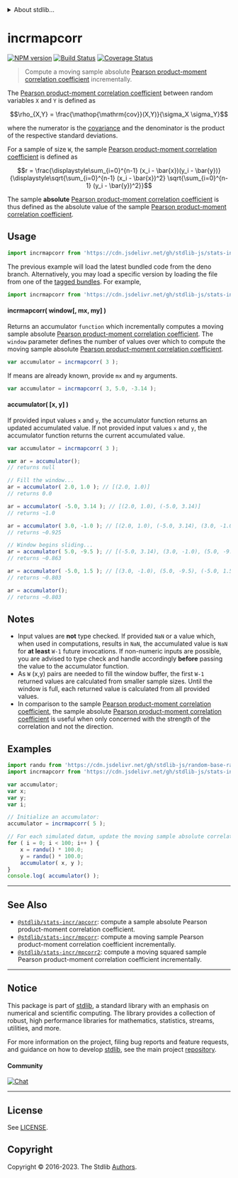 <!--

@license Apache-2.0

Copyright (c) 2018 The Stdlib Authors.

Licensed under the Apache License, Version 2.0 (the "License");
you may not use this file except in compliance with the License.
You may obtain a copy of the License at

   http://www.apache.org/licenses/LICENSE-2.0

Unless required by applicable law or agreed to in writing, software
distributed under the License is distributed on an "AS IS" BASIS,
WITHOUT WARRANTIES OR CONDITIONS OF ANY KIND, either express or implied.
See the License for the specific language governing permissions and
limitations under the License.

-->


<details>
  <summary>
    About stdlib...
  </summary>
  <p>We believe in a future in which the web is a preferred environment for numerical computation. To help realize this future, we've built stdlib. stdlib is a standard library, with an emphasis on numerical and scientific computation, written in JavaScript (and C) for execution in browsers and in Node.js.</p>
  <p>The library is fully decomposable, being architected in such a way that you can swap out and mix and match APIs and functionality to cater to your exact preferences and use cases.</p>
  <p>When you use stdlib, you can be absolutely certain that you are using the most thorough, rigorous, well-written, studied, documented, tested, measured, and high-quality code out there.</p>
  <p>To join us in bringing numerical computing to the web, get started by checking us out on <a href="https://github.com/stdlib-js/stdlib">GitHub</a>, and please consider <a href="https://opencollective.com/stdlib">financially supporting stdlib</a>. We greatly appreciate your continued support!</p>
</details>

# incrmapcorr

[![NPM version][npm-image]][npm-url] [![Build Status][test-image]][test-url] [![Coverage Status][coverage-image]][coverage-url] <!-- [![dependencies][dependencies-image]][dependencies-url] -->

> Compute a moving sample absolute [Pearson product-moment correlation coefficient][pearson-correlation] incrementally.

<section class="intro">

The [Pearson product-moment correlation coefficient][pearson-correlation] between random variables `X` and `Y` is defined as

<!-- <equation class="equation" label="eq:pearson_correlation_coefficient" align="center" raw="\rho_{X,Y} = \frac{\operatorname{cov}(X,Y)}{\sigma_X \sigma_Y}" alt="Equation for the Pearson product-moment correlation coefficient."> -->

```math
\rho_{X,Y} = \frac{\mathop{\mathrm{cov}}(X,Y)}{\sigma_X \sigma_Y}
```

<!-- <div class="equation" align="center" data-raw-text="\rho_{X,Y} = \frac{\operatorname{cov}(X,Y)}{\sigma_X \sigma_Y}" data-equation="eq:pearson_correlation_coefficient">
    <img src="https://cdn.jsdelivr.net/gh/stdlib-js/stdlib@e7c0cbc398c5e64614baf47cf5c6259b93c0ffce/lib/node_modules/@stdlib/stats/incr/mapcorr/docs/img/equation_pearson_correlation_coefficient.svg" alt="Equation for the Pearson product-moment correlation coefficient.">
    <br>
</div> -->

<!-- </equation> -->

where the numerator is the [covariance][covariance] and the denominator is the product of the respective standard deviations.

For a sample of size `W`, the sample [Pearson product-moment correlation coefficient][pearson-correlation] is defined as

<!-- <equation class="equation" label="eq:sample_pearson_correlation_coefficient" align="center" raw="r = \frac{\displaystyle\sum_{i=0}^{n-1} (x_i - \bar{x})(y_i - \bar{y})}{\displaystyle\sqrt{\sum_{i=0}^{n-1} (x_i - \bar{x})^2} \sqrt{\sum_{i=0}^{n-1} (y_i - \bar{y})^2}}" alt="Equation for the sample Pearson product-moment correlation coefficient."> -->

```math
r = \frac{\displaystyle\sum_{i=0}^{n-1} (x_i - \bar{x})(y_i - \bar{y})}{\displaystyle\sqrt{\sum_{i=0}^{n-1} (x_i - \bar{x})^2} \sqrt{\sum_{i=0}^{n-1} (y_i - \bar{y})^2}}
```

<!-- <div class="equation" align="center" data-raw-text="r = \frac{\displaystyle\sum_{i=0}^{n-1} (x_i - \bar{x})(y_i - \bar{y})}{\displaystyle\sqrt{\sum_{i=0}^{n-1} (x_i - \bar{x})^2} \sqrt{\sum_{i=0}^{n-1} (y_i - \bar{y})^2}}" data-equation="eq:sample_pearson_correlation_coefficient">
    <img src="https://cdn.jsdelivr.net/gh/stdlib-js/stdlib@e7c0cbc398c5e64614baf47cf5c6259b93c0ffce/lib/node_modules/@stdlib/stats/incr/mapcorr/docs/img/equation_sample_pearson_correlation_coefficient.svg" alt="Equation for the sample Pearson product-moment correlation coefficient.">
    <br>
</div> -->

<!-- </equation> -->

The sample **absolute** [Pearson product-moment correlation coefficient][pearson-correlation] is thus defined as the absolute value of the sample [Pearson product-moment correlation coefficient][pearson-correlation].

</section>

<!-- /.intro -->



<section class="usage">

## Usage

```javascript
import incrmapcorr from 'https://cdn.jsdelivr.net/gh/stdlib-js/stats-incr-mapcorr@deno/mod.js';
```
The previous example will load the latest bundled code from the deno branch. Alternatively, you may load a specific version by loading the file from one of the [tagged bundles](https://github.com/stdlib-js/stats-incr-mapcorr/tags). For example,

```javascript
import incrmapcorr from 'https://cdn.jsdelivr.net/gh/stdlib-js/stats-incr-mapcorr@v0.1.1-deno/mod.js';
```

#### incrmapcorr( window\[, mx, my] )

Returns an accumulator `function` which incrementally computes a moving sample absolute [Pearson product-moment correlation coefficient][pearson-correlation]. The `window` parameter defines the number of values over which to compute the moving sample absolute [Pearson product-moment correlation coefficient][pearson-correlation].

```javascript
var accumulator = incrmapcorr( 3 );
```

If means are already known, provide `mx` and `my` arguments.

```javascript
var accumulator = incrmapcorr( 3, 5.0, -3.14 );
```

#### accumulator( \[x, y] )

If provided input values `x` and `y`, the accumulator function returns an updated accumulated value. If not provided input values `x` and `y`, the accumulator function returns the current accumulated value.

```javascript
var accumulator = incrmapcorr( 3 );

var ar = accumulator();
// returns null

// Fill the window...
ar = accumulator( 2.0, 1.0 ); // [(2.0, 1.0)]
// returns 0.0

ar = accumulator( -5.0, 3.14 ); // [(2.0, 1.0), (-5.0, 3.14)]
// returns ~1.0

ar = accumulator( 3.0, -1.0 ); // [(2.0, 1.0), (-5.0, 3.14), (3.0, -1.0)]
// returns ~0.925

// Window begins sliding...
ar = accumulator( 5.0, -9.5 ); // [(-5.0, 3.14), (3.0, -1.0), (5.0, -9.5)]
// returns ~0.863

ar = accumulator( -5.0, 1.5 ); // [(3.0, -1.0), (5.0, -9.5), (-5.0, 1.5)]
// returns ~0.803

ar = accumulator();
// returns ~0.803
```

</section>

<!-- /.usage -->

<section class="notes">

## Notes

-   Input values are **not** type checked. If provided `NaN` or a value which, when used in computations, results in `NaN`, the accumulated value is `NaN` for **at least** `W-1` future invocations. If non-numeric inputs are possible, you are advised to type check and handle accordingly **before** passing the value to the accumulator function.
-   As `W` (x,y) pairs are needed to fill the window buffer, the first `W-1` returned values are calculated from smaller sample sizes. Until the window is full, each returned value is calculated from all provided values.
-   In comparison to the sample [Pearson product-moment correlation coefficient][pearson-correlation], the sample absolute [Pearson product-moment correlation coefficient][pearson-correlation] is useful when only concerned with the strength of the correlation and not the direction.

</section>

<!-- /.notes -->

<section class="examples">

## Examples

<!-- eslint no-undef: "error" -->

```javascript
import randu from 'https://cdn.jsdelivr.net/gh/stdlib-js/random-base-randu@deno/mod.js';
import incrmapcorr from 'https://cdn.jsdelivr.net/gh/stdlib-js/stats-incr-mapcorr@deno/mod.js';

var accumulator;
var x;
var y;
var i;

// Initialize an accumulator:
accumulator = incrmapcorr( 5 );

// For each simulated datum, update the moving sample absolute correlation coefficient...
for ( i = 0; i < 100; i++ ) {
    x = randu() * 100.0;
    y = randu() * 100.0;
    accumulator( x, y );
}
console.log( accumulator() );
```

</section>

<!-- /.examples -->

<!-- Section for related `stdlib` packages. Do not manually edit this section, as it is automatically populated. -->

<section class="related">

* * *

## See Also

-   <span class="package-name">[`@stdlib/stats-incr/apcorr`][@stdlib/stats/incr/apcorr]</span><span class="delimiter">: </span><span class="description">compute a sample absolute Pearson product-moment correlation coefficient.</span>
-   <span class="package-name">[`@stdlib/stats-incr/mpcorr`][@stdlib/stats/incr/mpcorr]</span><span class="delimiter">: </span><span class="description">compute a moving sample Pearson product-moment correlation coefficient incrementally.</span>
-   <span class="package-name">[`@stdlib/stats-incr/mpcorr2`][@stdlib/stats/incr/mpcorr2]</span><span class="delimiter">: </span><span class="description">compute a moving squared sample Pearson product-moment correlation coefficient incrementally.</span>

</section>

<!-- /.related -->

<!-- Section for all links. Make sure to keep an empty line after the `section` element and another before the `/section` close. -->


<section class="main-repo" >

* * *

## Notice

This package is part of [stdlib][stdlib], a standard library with an emphasis on numerical and scientific computing. The library provides a collection of robust, high performance libraries for mathematics, statistics, streams, utilities, and more.

For more information on the project, filing bug reports and feature requests, and guidance on how to develop [stdlib][stdlib], see the main project [repository][stdlib].

#### Community

[![Chat][chat-image]][chat-url]

---

## License

See [LICENSE][stdlib-license].


## Copyright

Copyright &copy; 2016-2023. The Stdlib [Authors][stdlib-authors].

</section>

<!-- /.stdlib -->

<!-- Section for all links. Make sure to keep an empty line after the `section` element and another before the `/section` close. -->

<section class="links">

[npm-image]: http://img.shields.io/npm/v/@stdlib/stats-incr-mapcorr.svg
[npm-url]: https://npmjs.org/package/@stdlib/stats-incr-mapcorr

[test-image]: https://github.com/stdlib-js/stats-incr-mapcorr/actions/workflows/test.yml/badge.svg?branch=v0.1.1
[test-url]: https://github.com/stdlib-js/stats-incr-mapcorr/actions/workflows/test.yml?query=branch:v0.1.1

[coverage-image]: https://img.shields.io/codecov/c/github/stdlib-js/stats-incr-mapcorr/main.svg
[coverage-url]: https://codecov.io/github/stdlib-js/stats-incr-mapcorr?branch=main

<!--

[dependencies-image]: https://img.shields.io/david/stdlib-js/stats-incr-mapcorr.svg
[dependencies-url]: https://david-dm.org/stdlib-js/stats-incr-mapcorr/main

-->

[chat-image]: https://img.shields.io/gitter/room/stdlib-js/stdlib.svg
[chat-url]: https://app.gitter.im/#/room/#stdlib-js_stdlib:gitter.im

[stdlib]: https://github.com/stdlib-js/stdlib

[stdlib-authors]: https://github.com/stdlib-js/stdlib/graphs/contributors

[umd]: https://github.com/umdjs/umd
[es-module]: https://developer.mozilla.org/en-US/docs/Web/JavaScript/Guide/Modules

[deno-url]: https://github.com/stdlib-js/stats-incr-mapcorr/tree/deno
[umd-url]: https://github.com/stdlib-js/stats-incr-mapcorr/tree/umd
[esm-url]: https://github.com/stdlib-js/stats-incr-mapcorr/tree/esm
[branches-url]: https://github.com/stdlib-js/stats-incr-mapcorr/blob/main/branches.md

[stdlib-license]: https://raw.githubusercontent.com/stdlib-js/stats-incr-mapcorr/main/LICENSE

[pearson-correlation]: https://en.wikipedia.org/wiki/Pearson_correlation_coefficient

[covariance]: https://en.wikipedia.org/wiki/Covariance

<!-- <related-links> -->

[@stdlib/stats/incr/apcorr]: https://github.com/stdlib-js/stats-incr-apcorr/tree/deno

[@stdlib/stats/incr/mpcorr]: https://github.com/stdlib-js/stats-incr-mpcorr/tree/deno

[@stdlib/stats/incr/mpcorr2]: https://github.com/stdlib-js/stats-incr-mpcorr2/tree/deno

<!-- </related-links> -->

</section>

<!-- /.links -->
